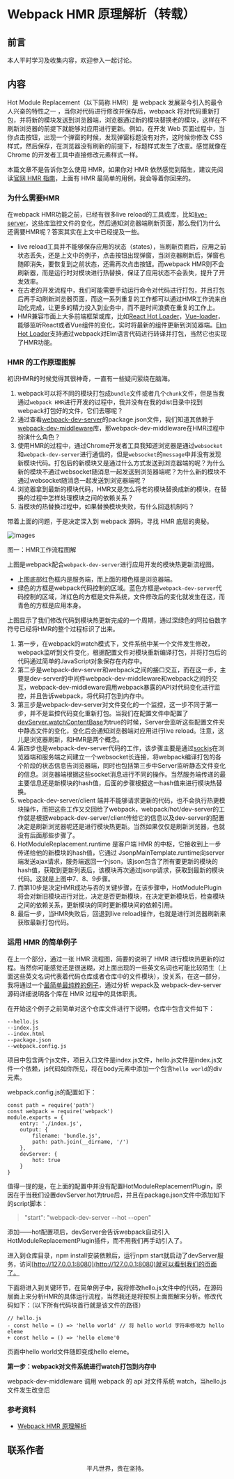 # Webpack HMR 原理解析（转载）

## 前言

本人平时学习及收集内容，欢迎参入一起讨论。

## 内容

Hot Module Replacement（以下简称 HMR）是 webpack 发展至今引入的最令人兴奋的特性之一 ，当你对代码进行修改并保存后，webpack 将对代码重新打包，并将新的模块发送到浏览器端，浏览器通过新的模块替换老的模块，这样在不刷新浏览器的前提下就能够对应用进行更新。例如，在开发 Web 页面过程中，当你点击按钮，出现一个弹窗的时候，发现弹窗标题没有对齐，这时候你修改 CSS 样式，然后保存，在浏览器没有刷新的前提下，标题样式发生了改变。感觉就像在 Chrome 的开发者工具中直接修改元素样式一样。

本篇文章不是告诉你怎么使用 HMR，如果你对 HMR 依然感觉到陌生，建议先阅读[官网 HMR 指南](https://doc.webpack-china.org/guides/hot-module-replacement/#-hmr)，上面有 HMR 最简单的用例，我会等着你回来的。

### 为什么需要HMR

在webpack HMR功能之前，已经有很多live reload的工具或库，比如[live-server](http://tapiov.net/live-server/)，这些库监控文件的变化，然后通知浏览器端刷新页面，那么我们为什么还需要HMR呢？答案其实在上文中已经提及一些。

- live reload工具并不能够保存应用的状态（states），当刷新页面后，应用之前状态丢失，还是上文中的例子，点击按钮出现弹窗，当浏览器刷新后，弹窗也随即消失，要恢复到之前状态，还需再次点击按钮。而webpack HMR则不会刷新器，而是运行时对模块进行热替换，保证了应用状态不会丢失，提升了开发效率。
- 在古老的开发流程中，我们可能需要手动运行命令对代码进行打包，并且打包后再手动刷新浏览器页面，而这一系列重复的工作都可以通过HMR工作流来自动化完成，让更多的精力投入到业务中，而不是时间浪费在重复的工作上。
- HMR兼容市面上大多前端框架或库，比如[React Hot Loader](https://github.com/gaearon/react-hot-loader)，[Vue-loader](https://github.com/vuejs/vue-loader)，能够监听React或者Vue组件的变化，实时将最新的组件更新到浏览器端。[Elm Hot Loader](https://github.com/fluxxu/elm-hot-loader)支持通过webpack对Elm语言代码进行转译并打包，当然它也实现了HMR功能。

### HMR 的工作原理图解

初识HMR的时候觉得其很神奇，一直有一些疑问萦绕在脑海。

1. webpack可以将不同的模块打包成`bundle`文件或者几个`chunk`文件，但是当我通过`webpack HMR`进行开发的过程中，我并没有在我的dist目录中找到webpack打包好的文件，它们去哪呢？
2. 通过查看[webpack-dev-server](https://link.zhihu.com/?target=https%3A//github.com/webpack/webpack-dev-server)的package.json文件，我们知道其依赖于[webpack-dev-middleware](https://github.com/webpack/webpack-dev-middleware)库，那webpack-dev-middleware在HMR过程中扮演什么角色？
3. 使用HMR的过程中，通过Chrome开发者工具我知道浏览器是通过`websocket`和`webpack-dev-server`进行通信的，但是`websocket`的`message`中并没有发现新模块代码。打包后的新模块又是通过什么方式发送到浏览器端的呢？为什么新的模块不通过websocket随消息一起发送到浏览器端呢？为什么新的模块不通过websocket随消息一起发送到浏览器端呢？
4. 浏览器拿到最新的模块代码，HMR又是怎么将老的模块替换成新的模块，在替换的过程中怎样处理模块之间的依赖关系？
5. 当模块的热替换过程中，如果替换模块失败，有什么回退机制吗？

带着上面的问题，于是决定深入到 webpack 源码，寻找 HMR 底层的奥秘。

![images](webpack19.jpg)

图一：HMR工作流程图解

上图是webpack配合`webpack-dev-server`进行应用开发的模块热更新流程图。

- 上图底部红色框内是服务端，而上面的橙色框是浏览器端。
- 绿色的方框是webpack代码控制的区域。蓝色方框是`webpack-dev-server`代码控制的区域，洋红色的方框是文件系统，文件修改后的变化就发生在这，而青色的方框是应用本身。

上图显示了我们修改代码到模块热更新完成的一个周期，通过深绿色的阿拉伯数字符号已经将HMR的整个过程标识了出来。

1. 第一步，在webpack的watch模式下，文件系统中某一个文件发生修改，webpack监听到文件变化，根据配置文件对模块重新编译打包，并将打包后的代码通过简单的JavaScript对象保存在内存中。
2. 第二步是webpack-dev-server和webpack之间的接口交互，而在这一步，主要是dev-server的中间件webpack-dev-middleware和webpack之间的交互，webpack-dev-middleware调用webpack暴露的API对代码变化进行监控，并且告诉webpack，将代码打包到内存中。
3. 第三步是webpack-dev-server对文件变化的一个监控，这一步不同于第一步，并不是监控代码变化重新打包。当我们在配置文件中配置了[devServer.watchContentBase](https://webpack.js.org/configuration/dev-server/#devserver-watchcontentbase)为true的时候，Server会监听这些配置文件夹中静态文件的变化，变化后会通知浏览器端对应用进行live reload。注意，这儿是浏览器刷新，和HMR是两个概念。
4. 第四步也是webpack-dev-server代码的工作，该步骤主要是通过[sockjs](https://github.com/sockjs/sockjs-client)在浏览器端和服务端之间建立一个websocket长连接，将webpack编译打包的各个阶段的状态信息告浏览器端，同时也包括第三步中Server监听静态文件变化的信息。浏览器端根据这些socket消息进行不同的操作。当然服务端传递的最主要信息还是新模块的hash值，后面的步骤根据这一hash值来进行模块热替换。
5. webpack-dev-server/client 端并不能够请求更新的代码，也不会执行热更模块操作，而把这些工作又交回给了webpack，webpack/hot/dev-server的工作就是根据webpack-dev-server/client传给它的信息以及dev-server的配置决定是刷新浏览器呢还是进行模块热更新。当然如果仅仅是刷新浏览器，也就没有后面那些步骤了。
6. HotModuleReplacement.runtime 是客户端 HMR 的中枢，它接收到上一步传递给他的新模块的hash值，它通过 JsonpMainTemplate.runtime向server端发送ajax请求，服务端返回一个json，该json包含了所有要更新的模块的hash值，获取到更新列表后，该模块再次通过jsonp请求，获取到最新的模块代码。这就是上图中7、8、9步骤。
7. 而第10步是决定HMR成功与否的关键步骤，在该步骤中，HotModulePlugin将会对新旧模块进行对比，决定是否更新模块，在决定更新模块后，检查模块之间的依赖关系，更新模块的同时更新模块间的依赖引用。
8. 最后一步，当HMR失败后，回退到live reload操作，也就是进行浏览器刷新来获取最新打包代码。

### 运用 HMR 的简单例子

在上一个部分，通过一张 HMR 流程图，简要的说明了 HMR 进行模块热更新的过程。当然你可能感觉还是很迷糊，对上面出现的一些英文名词也可能比较陌生（上面这些英文名词代表着代码仓库或者仓库中的文件模块），没关系，在这一部分，我将通过一个[最简单最纯粹的例子](https://github.com/Jocs/webpack-HMR-demo)，通过分析 wepack及 webpack-dev-server 源码详细说明各个库在 HMR 过程中的具体职责。

在开始这个例子之前简单对这个仓库文件进行下说明，仓库中包含文件如下：

```
--hello.js
--index.js
--index.html
--package.json
--webpack.config.js
```

项目中包含两个js文件，项目入口文件是index.js文件，hello.js文件是index.js文件一个依赖，js代码如你所见，将在body元素中添加一个包含`hello world`的div元素。

webpack.config.js的配置如下：

```
const path = require('path')
const webpack = require('webpack')
module.exports = {
    entry: './index.js',
    output: {
        filename: 'bundle.js',
        path: path.join(__dirname, '/')
    },
    devServer: {
        hot: true
    }
}
```

值得一提的是，在上面的配置中并没有配置HotModuleReplacementPlugin，原因在于当我们设置devServer.hot为true后，并且在package.json文件中添加如下的script脚本：

>"start": "webpack-dev-server --hot --open"

添加——hot配置项后，devServer会告诉webpack自动引入HotModuleReplacementPlugin插件，而不用我们再手动引入了。

进入到仓库目录，npm install安装依赖后，运行npm start就启动了devServer服务，访问[http://127.0.0.1:8080](http://127.0.0.1:8080)就可以看到我们的页面了。

下面将进入到关键环节，在简单例子中，我将修改hello.js文件中的代码，在源码层面上来分析HMR的具体运行流程，当然我还是将按照上面图解来分析。修改代码如下：（以下所有代码块首行就是该文件的路径）

```
// hello.js
- const hello = () => 'hello world' // 将 hello world 字符串修改为 hello eleme
+ const hello = () => 'hello eleme'0
```

页面中hello world文件随即变成hello eleme。

**第一步：webpack对文件系统进行watch打包到内存中**

webpack-dev-middleware 调用 webpack 的 api 对文件系统 watch，当hello.js文件发生改变后

### 参考资料

- [Webpack HMR 原理解析](https://zhuanlan.zhihu.com/p/30669007)

## 联系作者

<div align="center">
    <p>
        平凡世界，贵在坚持。
    </p>
    <img :src="$withBase('/about/contact.png')" />
</div>